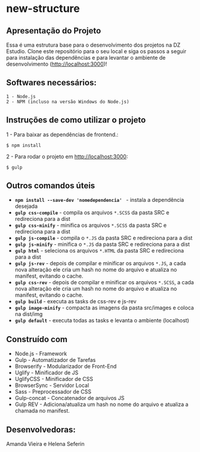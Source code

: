 # new-structure

## Apresentação do Projeto

Essa é uma estrutura base para o desenvolvimento dos projetos na DZ Estudio. Clone este repositório para o seu local e siga os passos a seguir para instalação das dependências e para levantar o ambiente de desenvolvimento ([http://localhost:3000](http://localhost:3000))!

## Softwares necessários:

```
1 - Node.js
2 - NPM (incluso na versão Windows do Node.js)
```

## Instruções de como utilizar o projeto

1 - Para baixar as dependências de frontend.:

```
$ npm install
```

2 - Para rodar o projeto em [http://localhost:3000](http://localhost:3000):

```
$ gulp
```

## Outros comandos úteis 

* **`npm install --save-dev 'nomedependencia' `** - instala a dependência desejada 
* **`gulp css-compile`** - compila os arquivos ``*.SCSS`` da pasta SRC e redireciona para a dist 
* **`gulp css-minify`** - minifica os arquivos ``*.SCSS`` da pasta SRC e redireciona para a dist
* **`gulp js-compile`** - compila o ``*.JS`` da pasta SRC e redireciona para a dist
* **`gulp js-minify`** - minifica o ``*.JS`` da pasta SRC e redireciona para a dist
* **`gulp html`** - seleciona os arquivos ``*.HTML`` da pasta SRC e redireciona para a dist
* **`gulp js-rev`** - depois de compilar e minificar os arquivos ``*.JS``, a cada nova alteração ele cria um hash no nome do arquivo e atualiza no manifest, evitando o cache.
* **`gulp css-rev`** - depois de compilar e minificar os arquivos ``*.SCSS``, a cada nova alteração ele cria um hash no nome do arquivo e atualiza no manifest, evitando o cache.
* **`gulp build`** - executa as tasks de css-rev e js-rev  
* **`gulp image-minify`** - compacta as imagens da pasta src/images e coloca na dist/img
* **`gulp default`** - executa todas as tasks e levanta o ambiente (localhost)


## Construído com

* Node.js - Framework
* Gulp - Automatizador de Tarefas
* Browserify - Modularizador de Front-End
* Uglify - Minificador de JS
* UglifyCSS - Minificador de CSS
* BrowserSync - Servidor Local
* Sass - Preprocessador de CSS
* Gulp-concat - Concatenador de arquivos JS
* Gulp REV - Adiciona/atualiza um hash no nome do arquivo e atualiza a chamada no manifest.

## Desenvolvedoras:

Amanda Vieira e Helena Seferin